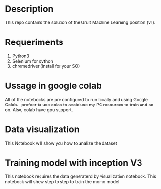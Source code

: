 #  Description

This repo contains the solution of the Uruit Machine Learning position (v1).

# Requeriments

1. Python3
2. Selenium for python
3. chromedriver (install for your SO)

# Ussage in google colab

All of the notebooks are pre configured to run locally and using Google Colab. I prefeer to  use colab to avoid use my PC resources to train and so on. Also, colab have gpu support.

# Data visualization

This Notebook will show you how to analize the dataset

# Training model with inception V3

This notebook requires the data generaterd by visualization notebook. This notebook will show step to step to  train the momo model